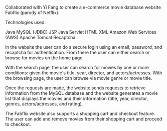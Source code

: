 Collaborated with Yi Fang to create a e-commerce movie database website Fabflix (parody of Netflix).

Technologies used:

Java
MySQL (JDBC)
JSP
Java Servlet
HTML
XML
Amazon Web Services (AWS)
Apache Tomcat
Recaptcha

In the website the user can do a secure login using an email, password, and recaptcha for authentication. From there the user can either search or browse for movies on the home page.

With the search page, the user can search for movies by one or more conditions: given the movie's title, year, director, and actors/actresses. With the browsing page, the user can browse via movie genre or movie title.

Once the requests are made, the website sends requests to retrieve information from the MySQL database and the website generates a movie list that displays the movies and their information (title, year, director, genres, actors/actresses, and rating).

The Fabflix website also supports a shopping cart and checkout feature. The user can add and remove movies from their shopping cart and proceed to checkout.
